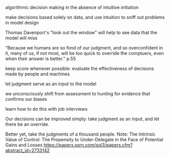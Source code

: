 algorithmic decision making in the absence of intuitive initiation

make decisions based solely on data, and use intuition to sniff out problems in model design

Thomas Davenport's "look out the window" will help to see data that the model will miss

"Because we humans are so fond of our judgment, and so overconfident in it, many of us, if not most, will be too quick to override the comptuers, even when their answer is better." p.55

keep score whenever possible: evaluate the effectiveness of decisions made by people and machines

let judgment serve as an input to the model

we unconsciously shift from assessment to hunting for evidence that confirms our biases

learn how to do this with job interviews

Our decisions can be improved simply: take judgment as an input, and let there be an override.

Better yet, take the judgments of a thousand people.
Note: The Intrinsic Value of Control: The Propensity to Under-Delegate in the Face of Potential Gains and Losses https://papers.ssrn.com/sol3/papers.cfm?abstract_id=2733142



